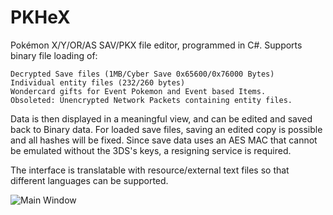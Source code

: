 PKHeX
=====

Pokémon X/Y/OR/AS SAV/PKX file editor, programmed in C#.
Supports binary file loading of:

	Decrypted Save files (1MB/Cyber Save 0x65600/0x76000 Bytes)
	Individual entity files (232/260 bytes)
	Wondercard gifts for Event Pokemon and Event based Items.
	Obsoleted: Unencrypted Network Packets containing entity files.
	
Data is then displayed in a meaningful view, and can be edited and saved back to Binary data.
For loaded save files, saving an edited copy is possible and all hashes will be fixed.
Since save data uses an AES MAC that cannot be emulated without the 3DS's keys, a resigning service is required.

The interface is translatable with resource/external text files so that different languages can be supported.

![Main Window](http://i.snag.gy/dGdB4.jpg?raw=true)
